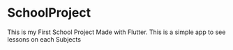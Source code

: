 # SchoolProject
This is my First School Project Made with Flutter. This is a simple app to see lessons on each Subjects 
